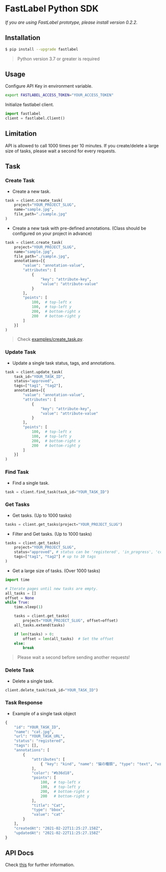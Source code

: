 # FastLabel Python SDK

_If you are using FastLabel prototype, please install version 0.2.2._

## Installation

```bash
$ pip install --upgrade fastlabel
```

> Python version 3.7 or greater is required

## Usage

Configure API Key in environment variable.

```bash
export FASTLABEL_ACCESS_TOKEN="YOUR_ACCESS_TOKEN"
```

Initialize fastlabel client.

```python
import fastlabel
client = fastlabel.Client()
```

## Limitation

API is allowed to call 1000 times per 10 minutes. If you create/delete a large size of tasks, please wait a second for every requests.

## Task

### Create Task

- Create a new task.

```python
task = client.create_task(
    project="YOUR_PROJECT_SLUG",
    name="sample.jpg",
    file_path="./sample.jpg"
)
```

- Create a new task with pre-defined annotations. (Class should be configured on your project in advance)

```python
task = client.create_task(
    project="YOUR_PROJECT_SLUG",
    name="sample.jpg",
    file_path="./sample.jpg",
    annotations=[{
        "value": "annotation-value",
        "attributes": [
            {
                "key": "attribute-key",
                "value": "attribute-value"
            }
        ],
        "points": [
            100,  # top-left x
            100,  # top-left y
            200,  # bottom-right x
            200   # bottom-right y
        ]
    }]
)
```

> Check [examples/create_task.py](/examples/create_task.py).

### Update Task

- Update a single task status, tags, and annotations.

```python
task = client.update_task(
    task_id="YOUR_TASK_ID",
    status="approved",
    tags=["tag1", "tag2"],
    annotations=[{
        "value": "annotation-value",
        "attributes": [
            {
                "key": "attribute-key",
                "value": "attribute-value"
            }
        ],
        "points": [
            100,  # top-left x
            100,  # top-left y
            200,  # bottom-right x
            200   # bottom-right y
        ]
    }]
)
```

### Find Task

- Find a single task.

```python
task = client.find_task(task_id="YOUR_TASK_ID")
```

### Get Tasks

- Get tasks. (Up to 1000 tasks)

```python
tasks = client.get_tasks(project="YOUR_PROJECT_SLUG")
```

- Filter and Get tasks. (Up to 1000 tasks)

```python
tasks = client.get_tasks(
    project="YOUR_PROJECT_SLUG",
    status="approved", # status can be 'registered', 'in_progress', 'completed', 'skipped', 'in_review', 'send_backed', 'approved', 'customer_in_review', 'customer_send_backed', 'customer_approved'
    tags=["tag1", "tag2"] # up to 10 tags
)
```

- Get a large size of tasks. (Over 1000 tasks)

```python
import time

# Iterate pages until new tasks are empty.
all_tasks = []
offset = None
while True:
    time.sleep(1)

    tasks = client.get_tasks(
        project="YOUR_PROJECT_SLUG", offset=offset)
    all_tasks.extend(tasks)

    if len(tasks) > 0:
        offset = len(all_tasks)  # Set the offset
    else:
        break
```

> Please wait a second before sending another requests!

### Delete Task

- Delete a single task.

```python
client.delete_task(task_id="YOUR_TASK_ID")
```

### Task Response

- Example of a single task object

```python
{
    "id": "YOUR_TASK_ID",
    "name": "cat.jpg",
    "url": "YOUR_TASK_URL",
    "status": "registered",
    "tags": [],
    "annotations": [
        {
            "attributes": [
                { "key": "kind", "name": "猫の種類", "type": "text", "value": "三毛猫" }
            ],
            "color": "#b36d18",
            "points": [
                100,  # top-left x
                100,  # top-left y
                200,  # bottom-right x
                200   # bottom-right y
            ],
            "title": "Cat",
            "type": "bbox",
            "value": "cat"
        }
    ],
    "createdAt": "2021-02-22T11:25:27.158Z",
    "updatedAt": "2021-02-22T11:25:27.158Z"
}
```

## API Docs

Check [this](https://api.fastlabel.ai/docs/) for further information.

